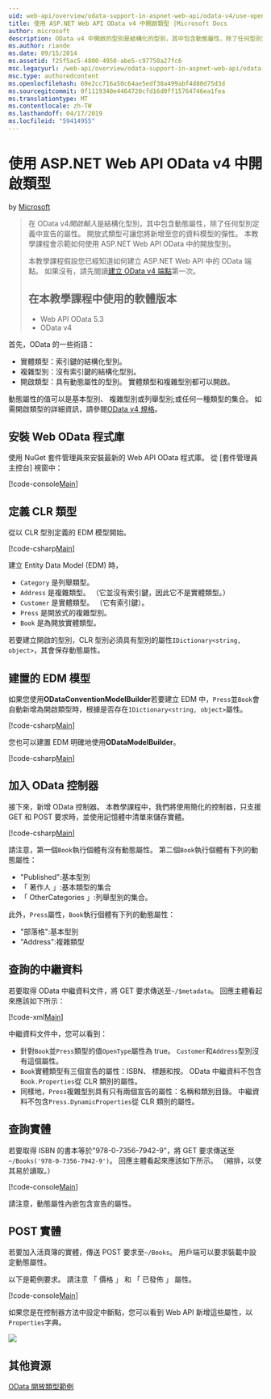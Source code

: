 ```yaml
---
uid: web-api/overview/odata-support-in-aspnet-web-api/odata-v4/use-open-types-in-odata-v4
title: 使用 ASP.NET Web API OData v4 中開啟類型 |Microsoft Docs
author: microsoft
description: OData v4 中開啟的型別是結構化的型別，其中包含動態屬性，除了任何型別定義中宣告的屬性。 開啟...
ms.author: riande
ms.date: 09/15/2014
ms.assetid: f25f5ac5-4800-4950-abe5-c97750a27fc6
msc.legacyurl: /web-api/overview/odata-support-in-aspnet-web-api/odata-v4/use-open-types-in-odata-v4
msc.type: authoredcontent
ms.openlocfilehash: 69e2cc716a50c64ae5edf38a499abf4d80d75d3d
ms.sourcegitcommit: 0f1119340e4464720cfd16d0ff15764746ea1fea
ms.translationtype: MT
ms.contentlocale: zh-TW
ms.lasthandoff: 04/17/2019
ms.locfileid: "59414955"
---
```

# <a name="open-types-in-odata-v4-with-aspnet-web-api"></a>使用 ASP.NET Web API OData v4 中開啟類型

by [Microsoft](https://github.com/microsoft)

> 在 OData v4*開啟輸入*是結構化型別，其中包含動態屬性，除了任何型別定義中宣告的屬性。 開放式類型可讓您將新增至您的資料模型的彈性。 本教學課程會示範如何使用 ASP.NET Web API OData 中的開放型別。
> 
> 本教學課程假設您已經知道如何建立 ASP.NET Web API 中的 OData 端點。 如果沒有，請先閱讀[建立 OData v4 端點](create-an-odata-v4-endpoint.md)第一次。
> 
> ## <a name="software-versions-used-in-the-tutorial"></a>在本教學課程中使用的軟體版本
> 
> 
> - Web API OData 5.3
> - OData v4


首先，OData 的一些術語：

- 實體類型：索引鍵的結構化型別。
- 複雜型別：沒有索引鍵的結構化型別。
- 開啟類型：具有動態屬性的型別。 實體類型和複雜型別都可以開啟。

動態屬性的值可以是基本型別、 複雜型別或列舉型別;或任何一種類型的集合。 如需開啟類型的詳細資訊，請參閱[OData v4 規格](http://www.odata.org/documentation/odata-version-4-0/)。

## <a name="install-the-web-odata-libraries"></a>安裝 Web OData 程式庫

使用 NuGet 套件管理員來安裝最新的 Web API OData 程式庫。 從 [套件管理員主控台] 視窗中：

[!code-console[Main](use-open-types-in-odata-v4/samples/sample1.cmd)]

## <a name="define-the-clr-types"></a>定義 CLR 類型

從以 CLR 型別定義的 EDM 模型開始。

[!code-csharp[Main](use-open-types-in-odata-v4/samples/sample2.cs)]

建立 Entity Data Model (EDM) 時，

- `Category` 是列舉類型。
- `Address` 是複雜類型。 （它並沒有索引鍵，因此它不是實體類型。）
- `Customer` 是實體類型。 （它有索引鍵）。
- `Press` 是開放式的複雜型別。
- `Book` 是為開放實體類型。

若要建立開啟的型別，CLR 型別必須具有型別的屬性`IDictionary<string, object>`，其會保存動態屬性。

## <a name="build-the-edm-model"></a>建置的 EDM 模型

如果您使用**ODataConventionModelBuilder**若要建立 EDM 中，`Press`並`Book`會自動新增為開啟類型時，根據是否存在`IDictionary<string, object>`屬性。

[!code-csharp[Main](use-open-types-in-odata-v4/samples/sample3.cs)]

您也可以建置 EDM 明確地使用**ODataModelBuilder**。

[!code-csharp[Main](use-open-types-in-odata-v4/samples/sample4.cs)]

## <a name="add-an-odata-controller"></a>加入 OData 控制器

接下來，新增 OData 控制器。 本教學課程中，我們將使用簡化的控制器，只支援 GET 和 POST 要求時，並使用記憶體中清單來儲存實體。

[!code-csharp[Main](use-open-types-in-odata-v4/samples/sample5.cs)]

請注意，第一個`Book`執行個體有沒有動態屬性。 第二個`Book`執行個體有下列的動態屬性：

- "Published":基本型別
- 「 著作人 」:基本類型的集合
- 「 OtherCategories 」:列舉型別的集合。

此外，`Press`屬性，`Book`執行個體有下列的動態屬性：

- "部落格":基本型別
- "Address":複雜類型

## <a name="query-the-metadata"></a>查詢的中繼資料

若要取得 OData 中繼資料文件，將 GET 要求傳送至`~/$metadata`。 回應主體看起來應該如下所示：

[!code-xml[Main](use-open-types-in-odata-v4/samples/sample6.xml?highlight=5,21)]

中繼資料文件中，您可以看到：

- 針對`Book`並`Press`類型的值`OpenType`屬性為 true。 `Customer`和`Address`型別沒有這個屬性。
- `Book`實體類型有三個宣告的屬性：ISBN、 標題和按。 OData 中繼資料不包含`Book.Properties`從 CLR 類別的屬性。
- 同樣地，`Press`複雜型別具有只有兩個宣告的屬性：名稱和類別目錄。 中繼資料不包含`Press.DynamicProperties`從 CLR 類別的屬性。

## <a name="query-an-entity"></a>查詢實體

若要取得 ISBN 的書本等於"978-0-7356-7942-9"，將 GET 要求傳送至`~/Books('978-0-7356-7942-9')`。 回應主體看起來應該如下所示。 （縮排，以使其易於讀取。）

[!code-console[Main](use-open-types-in-odata-v4/samples/sample7.cmd?highlight=8-13,15-23)]

請注意，動態屬性內嵌包含宣告的屬性。

## <a name="post-an-entity"></a>POST 實體

若要加入活頁簿的實體，傳送 POST 要求至`~/Books`。 用戶端可以要求裝載中設定動態屬性。

以下是範例要求。 請注意 「 價格 」 和 「 已發佈 」 屬性。

[!code-console[Main](use-open-types-in-odata-v4/samples/sample8.cmd?highlight=10)]

如果您是在控制器方法中設定中斷點，您可以看到 Web API 新增這些屬性，以`Properties`字典。

![](use-open-types-in-odata-v4/_static/image1.png)

## <a name="additional-resources"></a>其他資源

[OData 開放類型範例](http://aspnet.codeplex.com/sourcecontrol/latest#Samples/WebApi/OData/v4/ODataOpenTypeSample/ReadMe.txt)
